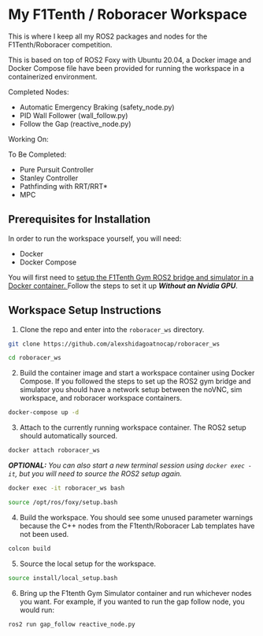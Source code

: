 # My F1Tenth / Roboracer Workspace

This is where I keep all my ROS2 packages and nodes for the F1Tenth/Roboracer competition.

This is based on top of ROS2 Foxy with Ubuntu 20.04, a Docker image and Docker Compose file have been provided for running the workspace in a containerized environment.

Completed Nodes:
- Automatic Emergency Braking (safety_node.py)
- PID Wall Follower (wall_follow.py)
- Follow the Gap (reactive_node.py)

Working On:


To Be Completed:
- Pure Pursuit Controller
- Stanley Controller
- Pathfinding with RRT/RRT*
- MPC

## Prerequisites for Installation

In order to run the workspace yourself, you will need:
- Docker
- Docker Compose

You will first need to [setup the F1Tenth Gym ROS2 bridge and simulator in a Docker container. ](https://github.com/f1tenth/f1tenth_gym_ros?tab=readme-ov-file#without-an-nvidia-gpu) Follow the steps to set it up ***Without an Nvidia GPU***.

## Workspace Setup Instructions

1. Clone the repo and enter into the ```roboracer_ws``` directory.

```bash
git clone https://github.com/alexshidagoatnocap/roboracer_ws
```
```bash
cd roboracer_ws
```

2. Build the container image and start a workspace container using Docker Compose. If you followed the steps to set up the ROS2 gym bridge and simulator you should have a network setup between the noVNC, sim workspace, and roboracer workspace containers.

```bash
docker-compose up -d
```

3. Attach to the currently running workspace container. The ROS2 setup should automatically sourced.

```bash 
docker attach roboracer_ws
```

***OPTIONAL:*** *You can also start a new terminal session using ```docker exec -it```, but you will need to source the ROS2 setup again.*

```bash
docker exec -it roboracer_ws bash
```

```bash
source /opt/ros/foxy/setup.bash
```

4. Build the workspace. You should see some unused parameter warnings because the C++ nodes from the F1tenth/Roboracer Lab templates have not been used.

```bash
colcon build
```

5. Source the local setup for the workspace.

```bash
source install/local_setup.bash
```

6. Bring up the F1tenth Gym Simulator container and run whichever nodes you want. For example, if you wanted to run the gap follow node, you would run:

```bash
ros2 run gap_follow reactive_node.py
```






